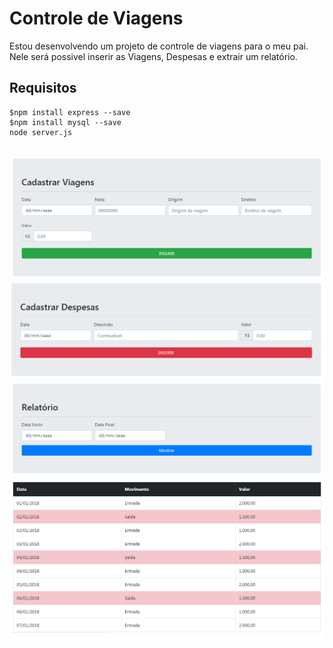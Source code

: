 ﻿# Controle de Viagens
Estou desenvolvendo um projeto de controle de viagens para o meu pai. Nele será possivel inserir as Viagens, Despesas e extrair um relatório. 


## Requisitos

``` shell
$npm install express --save 
$npm install mysql --save
node server.js
   
```




<img src="https://github.com/ChristianoPiccinin/Controle-Viagens/blob/master/img-md/viagens.PNG" alt="Viagens" />


<img src="https://github.com/ChristianoPiccinin/Controle-Viagens/blob/master/img-md/despesas.PNG" alt="Despesas" />


<img src="https://github.com/ChristianoPiccinin/Controle-Viagens/blob/master/img-md/relat-1.PNG" alt="Relatório" />
